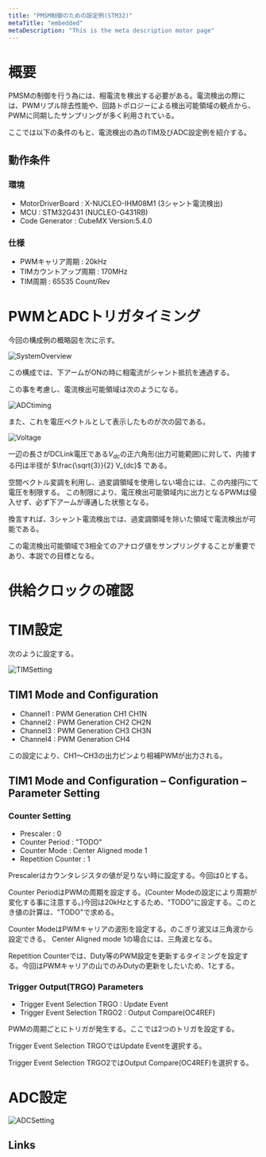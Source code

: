 ```yaml
---
title: "PMSM制御のための設定例(STM32)"
metaTitle: "embedded"
metaDescription: "This is the meta description motor page"
---
```


# 概要
PMSMの制御を行う為には、相電流を検出する必要がある。電流検出の際には、PWMリプル除去性能や、回路トポロジーによる検出可能領域の観点から、PWMに同期したサンプリングが多く利用されている。

ここでは以下の条件のもと、電流検出の為のTIM及びADC設定例を紹介する。

## 動作条件
### 環境
- MotorDriverBoard : X-NUCLEO-IHM08M1 (3シャント電流検出)
- MCU : STM32G431 (NUCLEO-G431RB)
- Code Generator : CubeMX Version:5.4.0

### 仕様
- PWMキャリア周期 : 20kHz
- TIMカウントアップ周期 : 170MHz
- TIM周期 : 65535 Count/Rev


# PWMとADCトリガタイミング
今回の構成例の概略図を次に示す。

![SystemOverview](picture/CurrentDetection3Shunt.svg)

この構成では、下アームがONの時に相電流がシャント抵抗を通過する。

この事を考慮し、電流検出可能領域は次のようになる。

![ADCtiming](picture/ADCTiming.svg)

また、これを電圧ベクトルとして表示したものが次の図である。

![Voltage](picture/NotDetectableArea.svg)

一辺の長さがDCLink電圧である$V_{dc}$の正六角形(出力可能範囲)に対して、内接する円は半径が $\frac{\sqrt{3}}{2} V_{dc}$ である。

空間ベクトル変調を利用し、過変調領域を使用しない場合には、この内接円にて電圧を制限する。
この制限により、電圧検出可能領域内に出力となるPWMは侵入せず、必ず下アームが導通した状態となる。

換言すれば、3シャント電流検出では、過変調領域を除いた領域で電流検出が可能である。

この電流検出可能領域で3相全てのアナログ値をサンプリングすることが重要であり、本説での目標となる。

# 供給クロックの確認

# TIM設定
次のように設定する。

![TIMSetting](picture/timConfig1.png)

## TIM1 Mode and Configuration
- Channel1 : PWM Generation CH1 CH1N
- Channel2 : PWM Generation CH2 CH2N
- Channel3 : PWM Generation CH3 CH3N
- Channel4 : PWM Generation CH4

この設定により、CH1～CH3の出力ピンより相補PWMが出力される。

## TIM1 Mode and Configuration – Configuration – Parameter Setting
### Counter Setting
- Prescaler : 0
- Counter Period : "TODO"
- Counter Mode : Center Aligned mode 1
- Repetition Counter : 1

Prescalerはカウンタレジスタの値が足りない時に設定する。今回は0とする。

Counter PeriodはPWMの周期を設定する。(Counter Modeの設定により周期が変化する事に注意する。)今回は20kHzとするため、"TODO"に設定する。このとき値の計算は、"TODO"で求める。

Counter ModeはPWMキャリアの波形を設定する。のこぎり波又は三角波から設定できる。
Center Aligned mode 1の場合には、三角波となる。

Repetition Counterでは、Duty等のPWM設定を更新するタイミングを設定する。今回はPWMキャリアの山でのみDutyの更新をしたいため、1とする。

### Trigger Output(TRGO) Parameters
- Trigger Event Selection TRGO : Update Event
- Trigger Event Selection TRGO2 : Output Compare(OC4REF)

PWMの周期ごとにトリガが発生する。ここでは2つのトリガを設定する。

Trigger Event Selection TRGOではUpdate Eventを選択する。

Trigger Event Selection TRGO2ではOutput Compare(OC4REF)を選択する。


# ADC設定
![ADCSetting](picture/noimage.svg)



## Links

